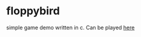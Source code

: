# floppybird

simple game demo written in c. Can be played [here](https://wormregards.github.io/?id=floppy_bird)

